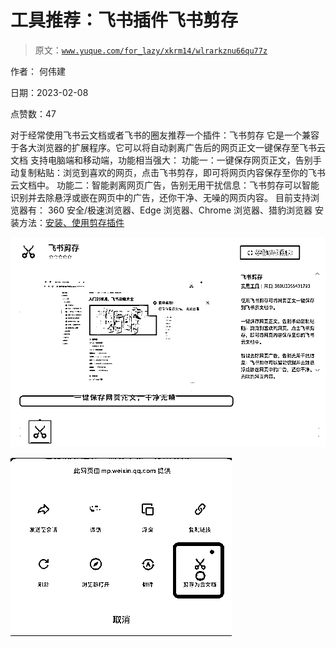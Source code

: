 # 工具推荐：飞书插件飞书剪存

> 原文：[`www.yuque.com/for_lazy/xkrm14/wlrarkznu66qu77z`](https://www.yuque.com/for_lazy/xkrm14/wlrarkznu66qu77z)

作者： 何伟建

日期：2023-02-08

点赞数：47

对于经常使用飞书云文档或者飞书的圈友推荐一个插件：飞书剪存 它是一个兼容于各大浏览器的扩展程序。它可以将自动剥离广告后的网页正文一键保存至飞书云文档 支持电脑端和移动端，功能相当强大： 功能一：一键保存网页正文，告别手动复制粘贴：浏览到喜欢的网页，点击飞书剪存，即可将网页内容保存至你的飞书云文档中。 功能二：智能剥离网页广告，告别无用干扰信息：飞书剪存可以智能识别并去除悬浮或嵌在网页中的广告，还你干净、无噪的网页内容。 目前支持浏览器有： 360 安全/极速浏览器、Edge 浏览器、Chrome 浏览器、猎豹浏览器 安装方法：[安装、使用剪存插件](https://www.feishu.cn/hc/zh-CN/articles/606278856233)

![](img/1a8a895873065d84e3c6ddba932edc94.png)  

![](img/66e323acee41e1029791b33a4614f1dd.png)  

